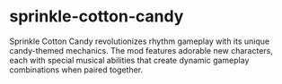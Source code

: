 # sprinkle-cotton-candy
Sprinkle Cotton Candy revolutionizes rhythm gameplay with its unique candy-themed mechanics. The mod features adorable new characters, each with special musical abilities that create dynamic gameplay combinations when paired together.
